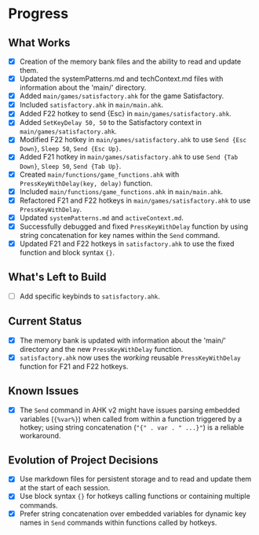 # Progress

## What Works
- [x] Creation of the memory bank files and the ability to read and update them.
- [x] Updated the systemPatterns.md and techContext.md files with information about the 'main/' directory.
- [x] Added `main/games/satisfactory.ahk` for the game Satisfactory.
- [x] Included `satisfactory.ahk` in `main/main.ahk`.
- [x] Added F22 hotkey to send {Esc} in `main/games/satisfactory.ahk`.
- [x] Added `SetKeyDelay 50, 50` to the Satisfactory context in `main/games/satisfactory.ahk`.
- [x] Modified F22 hotkey in `main/games/satisfactory.ahk` to use `Send {Esc Down}`, `Sleep 50`, `Send {Esc Up}`.
- [x] Added F21 hotkey in `main/games/satisfactory.ahk` to use `Send {Tab Down}`, `Sleep 50`, `Send {Tab Up}`.
- [x] Created `main/functions/game_functions.ahk` with `PressKeyWithDelay(key, delay)` function.
- [x] Included `main/functions/game_functions.ahk` in `main/main.ahk`.
- [x] Refactored F21 and F22 hotkeys in `main/games/satisfactory.ahk` to use `PressKeyWithDelay`.
- [x] Updated `systemPatterns.md` and `activeContext.md`.
- [x] Successfully debugged and fixed `PressKeyWithDelay` function by using string concatenation for key names within the `Send` command.
- [x] Updated F21 and F22 hotkeys in `satisfactory.ahk` to use the fixed function and block syntax `{}`.

## What's Left to Build
- [ ] Add specific keybinds to `satisfactory.ahk`.

## Current Status
- [x] The memory bank is updated with information about the 'main/' directory and the new `PressKeyWithDelay` function.
- [x] `satisfactory.ahk` now uses the *working* reusable `PressKeyWithDelay` function for F21 and F22 hotkeys.

## Known Issues
- [x] The `Send` command in AHK v2 might have issues parsing embedded variables (`{%var%}`) when called from within a function triggered by a hotkey; using string concatenation (`"{" . var . " ...}"`) is a reliable workaround.

## Evolution of Project Decisions
- [x] Use markdown files for persistent storage and to read and update them at the start of each session.
- [x] Use block syntax `{}` for hotkeys calling functions or containing multiple commands.
- [x] Prefer string concatenation over embedded variables for dynamic key names in `Send` commands within functions called by hotkeys.
